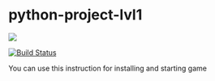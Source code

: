 # python-project-lvl1

<a href="https://codeclimate.com/github/codeclimate/codeclimate/maintainability"><img src="https://api.codeclimate.com/v1/badges/a99a88d28ad37a79dbf6/maintainability" /></a>

[![Build Status](https://travis-ci.com/workmikhail/python-project-lvl1.svg?branch=master)](https://travis-ci.com/workmikhail/python-project-lvl1)

<p>You can use this instruction for installing and starting game</p>
<script src="https://asciinema.org/a/d9ZCSsQ41TlIyeSHCbSPtd3hY" id="asciicast-d9ZCSsQ41TlIyeSHCbSPtd3hY" async></script>
